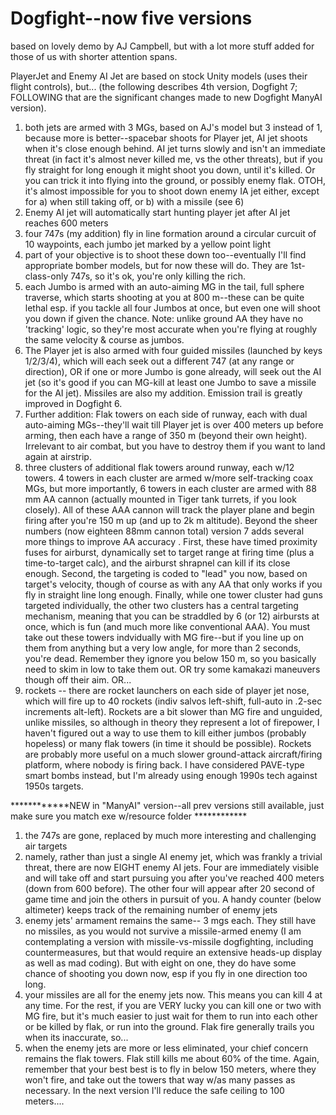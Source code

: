 # Dogfight--now five versions
based on lovely demo by AJ Campbell, but with a lot more stuff added for those of us with shorter attention spans.

PlayerJet and Enemy AI Jet are based on stock Unity models (uses their flight controls), but... (the following describes 4th version, Dogfight 7; FOLLOWING that are the significant changes made to new Dogfight ManyAI version).

1) both jets are armed with 3 MGs, based on AJ's model but 3 instead of 1, because more is better--spacebar shoots for Player jet, AI jet shoots when it's close enough behind.  AI jet turns slowly and isn't an immediate threat (in fact it's almost never killed me, vs the other threats), but if you fly straight for long enough it might shoot you down, until it's killed.  Or you can trick it into flying into the ground, or possibly enemy flak.  OTOH, it's almost impossible for you to shoot down enemy IA jet either, except for a) when still taking off, or b) with a missile (see 6)
2) Enemy AI jet will automatically start hunting player jet after AI jet reaches 600 meters
3) four 747s (my addition) fly in line formation around a circular curcuit of 10 waypoints, each jumbo jet marked by a yellow point light
4) part of your objective is to shoot these down too--eventually I'll find appropriate bomber models, but for now these will do.  They are 1st-class-only 747s, so it's ok, you're only killing the rich.
5) each Jumbo is armed with an auto-aiming MG in the tail, full sphere traverse, which starts shooting at you at 800 m--these can be quite lethal esp. if you tackle all four Jumbos at once, but even one will shoot you down if given the chance.  Note: unlike ground AA they have no 'tracking' logic, so they're most accurate when you're flying at roughly the same velocity & course as jumbos.
6) The Player jet is also armed with four guided missiles (launched by keys 1/2/3/4), which will each seek out a different 747 (at any range or direction), OR if one or more Jumbo is gone already, will seek out the AI jet (so it's good if you can MG-kill at least one Jumbo to save a missile for the AI jet).  Missiles are also my addition.  Emission trail is greatly improved in Dogfight 6.
7) Further addition: Flak towers on each side of runway, each with dual auto-aiming MGs--they'll wait till Player jet is over 400 meters up before arming, then each have a range of 350 m (beyond their own height).  Irrelevant to air combat, but you have to destroy them if you want to land again at airstrip.  
8) three clusters of additional flak towers around runway, each w/12 towers.  4 towers in each cluster are armed w/more self-tracking coax MGs, but more importantly, 6 towers in each cluster are armed with 88 mm AA cannon (actually mounted in Tiger tank turrets, if you look closely). All of these AAA cannon will track the player plane and begin firing after you're 150 m up (and up to 2k m altitude).  Beyond the sheer numbers (now eighteen 88mm cannon total) version 7 adds several more things to improve AA accuracy . First, these have timed proximity fuses for airburst, dynamically set to target range at firing time (plus a time-to-target calc), and the airburst shrapnel can kill if its close enough.  Second, the targeting is coded to "lead" you now, based on target's velocity, though of course as with any AA that only works if you fly in straight line long enough.  Finally, while one tower cluster had guns targeted individually, the other two clusters has a central targeting mechanism, meaning that you can be straddled by 6 (or 12) airbursts at once, which is fun (and much more like conventional AAA).  You must take out these towers indvidually with MG fire--but if you line up on them from anything but a very low angle, for more than 2 seconds, you're dead.  Remember they ignore you below 150 m, so you basically need to skim in low to take them out.  OR try some kamakazi maneuvers though off their aim.  OR...
9) rockets -- there are rocket launchers on each side of player jet nose, which will fire up to 40 rockets (indiv salvos left-shift, full-auto in .2-sec increments alt-left).  Rockets are a bit slower than MG fire and unguided, unlike missiles, so although in theory they represent a lot of firepower, I haven't figured out a way to use them to kill either jumbos (probably hopeless) or many flak towers (in time it should be possible).  Rockets are probably more useful on a much slower ground-attack aircraft/firing platform, where nobody is firing back.  I have considered PAVE-type smart bombs instead, but I'm already using enough 1990s tech against 1950s targets.

************NEW in "ManyAI" version--all prev versions still available, just make sure you match exe w/resource folder ************

1) the 747s are gone, replaced by much more interesting and challenging air targets
2) namely, rather than just a single AI enemy jet, which was frankly a trivial threat, there are now EIGHT enemy AI jets.  Four are immediately visible and will take off and start pursuing you after you've reached 400 meters (down from 600 before).  The other four will appear after 20 second of game time and join the others in pursuit of you.  A handy counter (below altimeter) keeps track of the remaining number of enemy jets
3) enemy jets' armament remains the same-- 3 mgs each.  They still have no missiles, as you would not survive a missile-armed enemy (I am contemplating a version with missile-vs-missile dogfighting, including countermeasures, but that would require an extensive heads-up display as well as mad coding).  But with eight on one, they do have some chance of shooting you down now, esp if you fly in one direction too long.
4) your missiles are all for the enemy jets now.  This means you can kill 4 at any time.  For the rest, if you are VERY lucky you can kill one or two with MG fire, but it's much easier to just wait for them to run into each other or be killed by flak, or run into the ground. Flak fire generally trails you when its inaccurate, so...
5) when the enemy jets are more or less eliminated, your chief concern remains the flak towers.  Flak still kills me about 60% of the time.  Again, remember that your best best is to fly in below 150 meters, where they won't fire, and take out the towers that way w/as many passes as necessary.  In the next version I'll reduce the safe ceiling to 100 meters....
